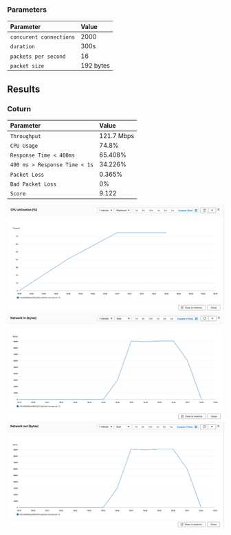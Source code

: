 
### Parameters

| Parameter | Value                |
| :-------- |:------------------------- |
| `concurent connections` | 2000 |
| `duration` | 300s |
| `packets per second` | 16 |
| `packet size` | 192 bytes |

## Results

### Coturn
| Parameter | Value                |
| :-------- |:------------------------- |
| `Throughput` | 121.7 Mbps |
| `CPU Usage` | 74.8% |
| `Response Time < 400ms` | 65.408% |
| `400 ms > Response Time < 1s` | 34.226% |
| `Packet Loss` | 0.365% |
| `Bad Packet Loss` | 0% |
| `Score` | 9.122 |



![CPU](cpu.png)
![Network In (Bytes)](network-in.png)
![Network Out (Bytes)](network-out.png)
